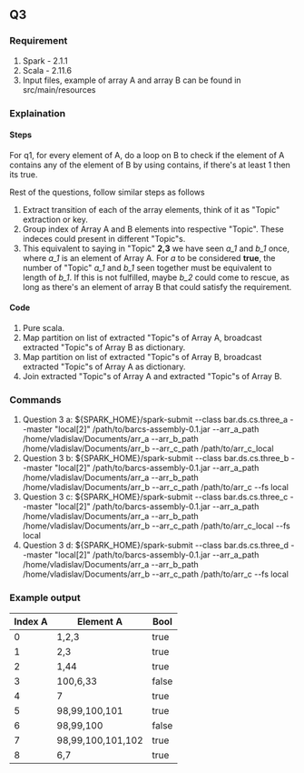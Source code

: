 
## Q3

### Requirement
1. Spark - 2.1.1
2. Scala - 2.11.6
3. Input files, example of array A and array B can be found in src/main/resources

### Explaination

#### Steps
For q1, for every element of A, do a loop on B to check if the element of A 
contains any of the element of B by using contains, if there's at least 1 then its true.

Rest of the questions, follow similar steps as follows
1. Extract transition of each of the array elements, think of it as "Topic" extraction or key.
2. Group index of Array A and B elements into respective "Topic". These indeces could present in different "Topic"s.
3. This equivalent to saying in "Topic" **2,3** we have seen *a_1* and *b_1* once, where *a_1* is an element of Array A. 
For *a* to be considered **true**, the number of "Topic" *a_1* and *b_1* seen together must be equivalent to length of 
*b_1*. If this is not fulfilled, maybe *b_2* could come to rescue, as long as there's an element of array B that could 
satisfy the requirement.


#### Code
1. Pure scala.
2. Map partition on list of extracted "Topic"s of Array A, broadcast extracted "Topic"s of Array B as dictionary.
3. Map partition on list of extracted "Topic"s of Array B, broadcast extracted "Topic"s of Array A as dictionary.
4. Join extracted "Topic"s of Array A and extracted "Topic"s of Array B.

### Commands
1. Question 3 a: ${SPARK_HOME}/spark-submit --class bar.ds.cs.three_a --master "local[2]" /path/to/barcs-assembly-0.1.jar --arr_a_path /home/vladislav/Documents/arr_a --arr_b_path /home/vladislav/Documents/arr_b --arr_c_path /path/to/arr_c_local
2. Question 3 b: ${SPARK_HOME}/spark-submit --class bar.ds.cs.three_b --master "local[2]" /path/to/barcs-assembly-0.1.jar --arr_a_path /home/vladislav/Documents/arr_a --arr_b_path /home/vladislav/Documents/arr_b --arr_c_path /path/to/arr_c --fs local
3. Question 3 c: ${SPARK_HOME}/spark-submit --class bar.ds.cs.three_c --master "local[2]" /path/to/barcs-assembly-0.1.jar --arr_a_path /home/vladislav/Documents/arr_a --arr_b_path /home/vladislav/Documents/arr_b --arr_c_path /path/to/arr_c_local --fs local
4. Question 3 d: ${SPARK_HOME}/spark-submit --class bar.ds.cs.three_d --master "local[2]" /path/to/barcs-assembly-0.1.jar --arr_a_path /home/vladislav/Documents/arr_a --arr_b_path /home/vladislav/Documents/arr_b --arr_c_path /path/to/arr_c --fs local

### Example output
|Index A|Element A|Bool|
|---|---|---|
| 0  | 1,2,3  | true  |
| 1 | 2,3  | true  |
| 2 | 1,44  | true  |
| 3 | 100,6,33  | false   |
| 4 | 7  | true  |
| 5 | 98,99,100,101  | true  |
| 6 | 98,99,100  |false   |
| 7 | 98,99,100,101,102  | true  |
| 8 | 6,7  | true  |

